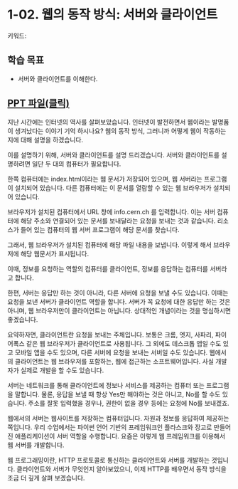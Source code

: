 # 1-02. 웹의 동작 방식: 서버와 클라이언트

키워드:

## 학습 목표

- 서버와 클라이언트를 이해한다.

## [PPT 파일(클릭)](./ppt/ch01-02.pdf)

지난 시간에는 인터넷의 역사를 살펴보았습니다.
인터넷이 발전하면서 웹이라는 발명품이 생겨났다는 이야기 기억 하시나요?
웹의 동작 방식, 그러니까 어떻게 웹이 작동하는지에 대해 설명을 하겠습니다.

이를 설명하기 위해, 서버와 클라이언트를 설명 드리겠습니다. 서버와 클라이언트를 설명하려면 일단 두 대의 컴퓨터가 필요합니다.

한쪽 컴퓨터에는 index.html이라는 웹 문서가 저장되어 있으며, 웹 서버라는 프로그램이 설치되어 있습니다. 다른 컴퓨터에는 이 문서를 열람할 수 있는 웹 브라우저가 설치되어 있습니다.

브라우저가 설치된 컴퓨터에서 URL 창에 info.cern.ch 를 입력합니다. 이는 서버 컴퓨터에 해당 주소와 연결되어 있는 문서를 보내달라는 요청을 보내는 것과 같습니다. 리소스가 들어 있는 컴퓨터의 웹 서버 프로그램이 해당 문서를 찾습니다.

그래서, 웹 브라우저가 설치된 컴퓨터에 해당 파일 내용을 보냅니다. 이렇게 해서 브라우저에 해당 웹문서가 표시됩니다.

이때, 정보를 요청하는 역할의 컴퓨터를 클라이언트, 정보를 응답하는 컴퓨터를 서버라고 합니다.

한편, 서버는 응답만 하는 것이 아니라, 다른 서버에 요청을 보낼 수도 있습니다.
이때는 요청을 보낸 서버가 클라이언트 역할을 합니다.
서버가 꼭 요청에 대한 응답만 하는 것은 아니며, 웹 브라우저만이 클라이언트는 아닙니다. 상대적인 개념이라는 것을 명심하시면 좋겠습니다.

요약하자면, 클라이언트란 요청을 보내는 주체입니다.
보통은 크롬, 엣지, 사파리, 파이어폭스 같은 웹 브라우저가 클라이언트로 사용됩니다.
그 외에도 데스크톱 앱일 수도 있고 모바일 앱을 수도 있으며,
다른 서버에 요청을 보내는 서버일 수도 있습니다.
웹에서의 클라이언트는 웹 브라우저를 포함하는, 웹에 접근하는 소프트웨어입니다. 사실 개발자가 실제로 개발을 할 수도 있습니다.

서버는 네트워크를 통해 클라이언트에 정보나 서비스를 제공하는 컴퓨터 또는 프로그램을 말합니다. 물론, 응답을 보낼 때 항상 Yes만 해야하는 것은 아니고, No를 할 수도 있습니다. 주소를 잘못 입력했을 경우나, 권한이 없을 경우 등에는 요청에 No를 보내겠죠.

웹에서의 서버는 웹사이트를 저장하는 컴퓨터입니다. 자원과 정보를 응답하여 제공하는 쪽입니다.
우리 수업에서는 파이썬 언어 기반의 프레임워크인 플라스크와 장고로 만들어진 애플리케이션이 서버 역할을 수행합니다.
요즘은 이렇게 웹 프레임워크를 이용해서 웹 서버를 개발합니다.

웹 프로그래밍이란, HTTP 프로토콜로 통신하는 클라이언트와 서버를 개발하는 것입니다.
클라이언트와 서버가 무엇인지 알아보았으니, 이제 HTTP를 배우면서 동작 방식을 조금 더 깊게 살펴 보겠습니다.
